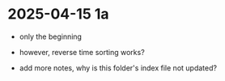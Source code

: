 # 2025-04-15 1a

- only the beginning  
- however, reverse time sorting works?  

- add more notes, why is this folder's index file not updated?  

